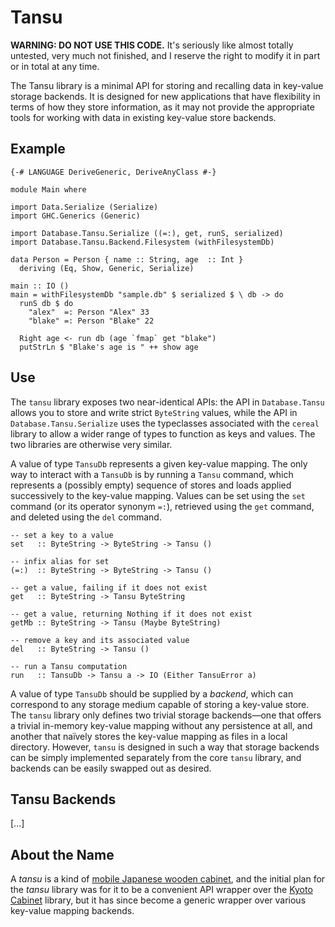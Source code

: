 # Tansu

**WARNING: DO NOT USE THIS CODE.** It's seriously like almost totally
untested, very much not finished, and I reserve the right to modify it
in part or in total at any time.

The Tansu library is a minimal API for storing and recalling data in
key-value storage backends. It is designed for new applications that
have flexibility in terms of how they store information, as it may
not provide the appropriate tools for working with data in existing
key-value store backends.

## Example

~~~.haskell
{-# LANGUAGE DeriveGeneric, DeriveAnyClass #-}

module Main where

import Data.Serialize (Serialize)
import GHC.Generics (Generic)

import Database.Tansu.Serialize ((=:), get, runS, serialized)
import Database.Tansu.Backend.Filesystem (withFilesystemDb)

data Person = Person { name :: String, age  :: Int }
  deriving (Eq, Show, Generic, Serialize)

main :: IO ()
main = withFilesystemDb "sample.db" $ serialized $ \ db -> do
  runS db $ do
    "alex"  =: Person "Alex" 33
    "blake" =: Person "Blake" 22

  Right age <- run db (age `fmap` get "blake")
  putStrLn $ "Blake's age is " ++ show age
~~~

## Use

The `tansu` library exposes two near-identical APIs: the API
in `Database.Tansu` allows you to store and write strict `ByteString`
values, while the API in `Database.Tansu.Serialize` uses the typeclasses
associated with the `cereal` library to allow a wider range of types to
function as keys and values. The two libraries are otherwise very
similar.

A value of type `TansuDb` represents a given key-value mapping. The only
way to interact with a `TansuDb` is by running a `Tansu` command, which
represents a (possibly empty) sequence of stores and loads applied
successively to the key-value mapping. Values can be set using the `set`
command (or its operator synonym `=:`), retrieved using the `get`
command, and deleted using the `del` command.

~~~.haskell
-- set a key to a value
set   :: ByteString -> ByteString -> Tansu ()

-- infix alias for set
(=:)  :: ByteString -> ByteString -> Tansu ()

-- get a value, failing if it does not exist
get   :: ByteString -> Tansu ByteString

-- get a value, returning Nothing if it does not exist
getMb :: ByteString -> Tansu (Maybe ByteString)

-- remove a key and its associated value
del   :: ByteString -> Tansu ()

-- run a Tansu computation
run   :: TansuDb -> Tansu a -> IO (Either TansuError a)
~~~

A value of type `TansuDb` should be supplied by a _backend_, which can
correspond to any storage medium capable of storing a key-value store.
The `tansu` library only defines two trivial storage backends—one that
offers a trivial in-memory key-value mapping without any persistence at
all, and another that naïvely stores the key-value mapping as files in a
local directory. However, `tansu` is designed in such a way that storage
backends can be simply implemented separately from the core `tansu`
library, and backends can be easily swapped out as desired.

## Tansu Backends

[...]

## About the Name

A _tansu_ is a kind of
[mobile Japanese wooden cabinet](https://en.wikipedia.org/wiki/Tansu),
and the initial plan for the _tansu_ library was for it to be a convenient
API wrapper over the [Kyoto Cabinet](http://fallabs.com/kyotocabinet/)
library, but it has since become a generic wrapper over various
key-value mapping backends.
